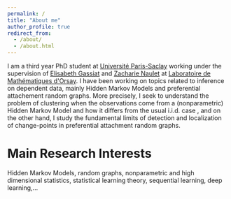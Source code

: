 ```yaml
---
permalink: /
title: "About me"
author_profile: true
redirect_from: 
  - /about/
  - /about.html
---
```


I am a third year PhD student at [Université Paris-Saclay](https://www.universite-paris-saclay.fr/) working under the supervision of [Elisabeth Gassiat](https://www.imo.universite-paris-saclay.fr/~elisabeth.gassiat/) and [Zacharie Naulet](https://www.imo.universite-paris-saclay.fr/~zacharie.naulet/) at [Laboratoire de Mathématiques d'Orsay](https://www.imo.universite-paris-saclay.fr/fr/). I have been working on topics related to inference on dependent data, mainly Hidden Markov Models and preferential attachement random graphs. More precisely, I seek to understand the problem of clustering when the observations come from a (nonparametric) Hidden Markov Model and how it differs from the usual i.i.d. case , and on the other hand, I study the fundamental limits of detection and localization of change-points in preferential attachment random graphs.

Main Research Interests
======
Hidden Markov Models, random graphs, nonparametric and high dimensional statistics, statistical learning theory, sequential learning, deep learning,...
